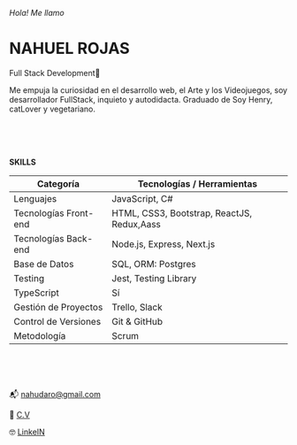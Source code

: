 *Hola! Me llamo*
# **NAHUEL ROJAS**
Full Stack Development🚀

Me empuja la curiosidad en el desarrollo web, el Arte y los Videojuegos, soy desarrollador FullStack, inquieto y autodidacta. Graduado de Soy Henry, catLover y vegetariano.

</br>
</br>
</br>


**SKILLS**
	
| Categoría              | Tecnologías / Herramientas                 |
|------------------------|--------------------------------------------|
| Lenguajes              | JavaScript, C#                             |
| Tecnologías Front-end  | HTML, CSS3, Bootstrap, ReactJS, Redux,Aass |
| Tecnologías Back-end   | Node.js, Express, Next.js                  |
| Base de Datos          | SQL, ORM: Postgres                         |
| Testing                | Jest, Testing Library                      |
| TypeScript             | Sí                                         |
| Gestión de Proyectos   | Trello, Slack                              |
| Control de Versiones   | Git & GitHub                               |
| Metodología            | Scrum                                      |

	
</br>
</br>
</br>

📬 nahudaro@gmail.com

📝 [C.V](https://drive.google.com/file/d/19uJ2vju-xEIuaoxLTVj7YQjvJrAoNOfO/view?usp=sharing "C.V")

🤓 [LinkeIN](https://www.linkedin.com/in/nahuelrojas-dev/ "LinkeIN") 





